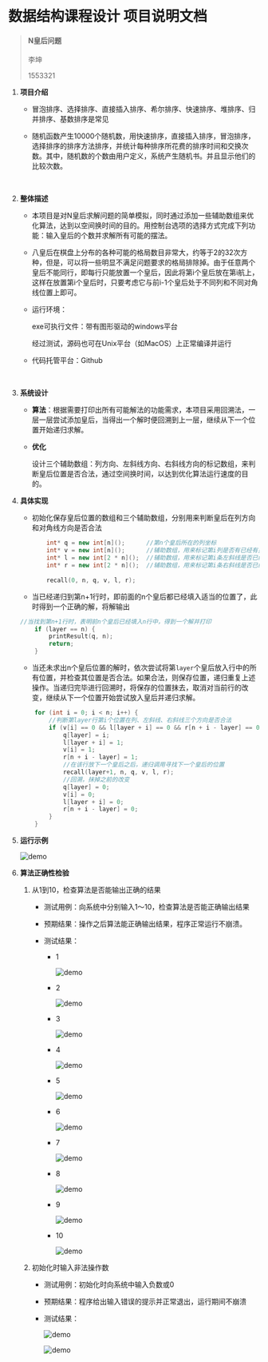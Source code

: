 # 数据结构课程设计 项目说明文档

>  #### N皇后问题
>
>  李坤
>
>  1553321





1. **项目介绍**

   - 冒泡排序、选择排序、直接插入排序、希尔排序、快速排序、堆排序、归并排序、基数排序是常见

   - 随机函数产生10000个随机数，用快速排序，直接插入排序，冒泡排序，选择排序的排序方法排序，并统计每种排序所花费的排序时间和交换次数。其中，随机数的个数由用户定义，系统产生随机书。并且显示他们的比较次数。

     ​

2. **整体描述**

   - 本项目是对N皇后求解问题的简单模拟，同时通过添加一些辅助数组来优化算法，达到以空间换时间的目的。用控制台选项的选择方式完成下列功能：输入皇后的个数并求解所有可能的摆法。

   - 八皇后在棋盘上分布的各种可能的格局数目非常大，约等于2的32次方种，但是，可以将一些明显不满足问题要求的格局排除掉。由于任意两个皇后不能同行，即每行只能放置一个皇后，因此将第i个皇后放在第i航上，这样在放置第i个皇后时，只要考虑它与前i-1个皇后处于不同列和不同对角线位置上即可。

   - 运行环境：

     exe可执行文件：带有图形驱动的windows平台

     经过测试，源码也可在Unix平台（如MacOS）上正常编译并运行

   - 代码托管平台：Github

     ​

3. **系统设计**

   - **算法**：根据需要打印出所有可能解法的功能需求，本项目采用回溯法，一层一层尝试添加皇后，当得出一个解时便回溯到上一层，继续从下一个位置开始递归求解。

   - **优化**

     设计三个辅助数组：列方向、左斜线方向、右斜线方向的标记数组，来判断皇后位置是否合法，通过空间换时间，以达到优化算法运行速度的目的。

4. **具体实现**

   - 初始化保存皇后位置的数组和三个辅助数组，分别用来判断皇后在列方向和对角线方向是否合法

     ```c++
         int* q = new int[n]();      //第n个皇后所在的列坐标
         int* v = new int[n]();      //辅助数组，用来标记第i列是否有已经有皇后占用
         int* l = new int[2 * n]();  //辅助数组，用来标记第i条左斜线是否已经有皇后占用
         int* r = new int[2 * n]();  //辅助数组，用来标记第i条右斜线是否已经有皇后占用
         
         recall(0, n, q, v, l, r);
     ```

   -  当已经递归到第n+1行时，即前面的n个皇后都已经填入适当的位置了，此时得到一个正确的解，将解输出

     ```c++
     //当找到第n+1行时，表明前n个皇后已经填入n行中，得到一个解并打印
         if (layer == n) {
             printResult(q, n);
             return;
         }
     ```

   -  当还未求出n个皇后位置的解时，依次尝试将第`layer`个皇后放入行中的所有位置，并检查其位置是否合法。如果合法，则保存位置，递归重复上述操作。当递归完毕进行回溯时，将保存的位置抹去，取消对当前行的改变，继续从下一个位置开始尝试放入皇后并递归求解。

     ```c++
         for (int i = 0; i < n; i++) {
             //判断第layer行第i个位置在列、左斜线、右斜线三个方向是否合法
             if (v[i] == 0 && l[layer + i] == 0 && r[n + i - layer] == 0) {
                 q[layer] = i;
                 l[layer + i] = 1;
                 v[i] = 1;
                 r[n + i - layer] = 1;
                 //在该行放下一个皇后之后，递归调用寻找下一个皇后的位置
                 recall(layer+1, n, q, v, l, r);
                 //回溯，抹掉之前的改变
                 q[layer] = 0;
                 v[i] = 0;
                 l[layer + i] = 0;
                 r[n + i - layer] = 0;
             }
         }
     ```

5. **运行示例**

   ![demo](./img/demo.png)


6. **算法正确性检验**

   1. 从1到10，检查算法是否能输出正确的结果

      - 测试用例：向系统中分别输入1～10，检查算法是否能正确输出结果

      - 预期结果：操作之后算法能正确输出结果，程序正常运行不崩溃。

      - 测试结果：

        - 1

          ![demo](./img/1.png)

        - 2

          ![demo](./img/2.png)

        - 3

          ![demo](./img/3.png)

        - 4

          ![demo](./img/4.png)

        - 5

          ![demo](./img/5.png)

        - 6

          ![demo](./img/6.png)

        - 7

          ![demo](./img/7.png)

        - 8

          ![demo](./img/8.png)

        - 9

          ![demo](./img/9.png)

        - 10

          ![demo](./img/10.png)

   2. 初始化时输入非法操作数

      - 测试用例：初始化时向系统中输入负数或0

      - 预期结果：程序给出输入错误的提示并正常退出，运行期间不崩溃

      - 测试结果：

        ![demo](./img/t1.png)

        ![demo](./img/t2.png)